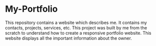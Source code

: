 # My-Portfolio
This repository contains a website which describes me. It contains my contacts, projects, services, etc.
This project was built by me from the scratch to understand how to create a responsive portfolio website. This website displays all the important information about the owner. 
